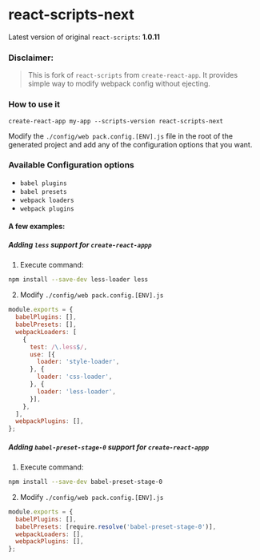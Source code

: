 # react-scripts-next
Latest version of original ```react-scripts```: **1.0.11**

### Disclaimer:
> This is fork of ```react-scripts``` from ```create-react-app```. It provides simple way to modify webpack config without ejecting.

### How to use it
```create-react-app my-app --scripts-version react-scripts-next```

Modify the ```./config/web pack.config.[ENV].js``` file in the root of the generated project and add any of the configuration options that you want.

### Available Configuration options
- ```babel plugins```
- ```babel presets```
- ```webpack loaders```
- ```webpack plugins```

#### A few examples:

##### Adding ``less`` support for ```create-react-appp```
1. Execute command:
```bash
npm install --save-dev less-loader less
```
2. Modify ```./config/web pack.config.[ENV].js```
```javascript
module.exports = {
  babelPlugins: [],
  babelPresets: [],
  webpackLoaders: [
    {
      test: /\.less$/,
      use: [{
        loader: 'style-loader',
      }, {
        loader: 'css-loader',
      }, {
        loader: 'less-loader',
      }],
    },
  ],
  webpackPlugins: [],
};
```

##### Adding ``babel-preset-stage-0`` support for ```create-react-appp```
1. Execute command:
```bash
npm install --save-dev babel-preset-stage-0
```
2. Modify ```./config/web pack.config.[ENV].js```
```javascript
module.exports = {
  babelPlugins: [],
  babelPresets: [require.resolve('babel-preset-stage-0')],
  webpackLoaders: [],
  webpackPlugins: [],
};
```
